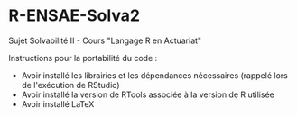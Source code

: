 # R-ENSAE-Solva2
Sujet Solvabilité II - Cours "Langage R en Actuariat"

Instructions pour la portabilité du code :
- Avoir installé les librairies et les dépendances nécessaires (rappelé lors de l'exécution de RStudio)
- Avoir installé la version de RTools associée à la version de R utilisée
- Avoir installé LaTeX
